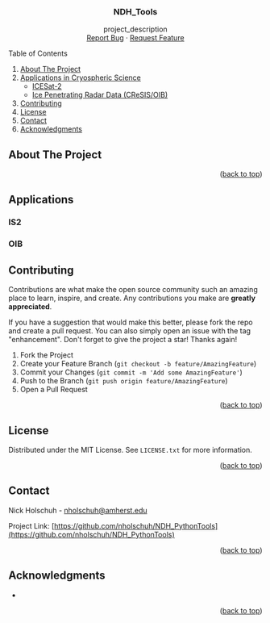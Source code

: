<div id="top"></div>
<!--
-->



<!-- PROJECT SHIELDS -->
<!--
*** I'm using markdown "reference style" links for readability.
*** Reference links are enclosed in brackets [ ] instead of parentheses ( ).
*** See the bottom of this document for the declaration of the reference variables
*** for contributors-url, forks-url, etc. This is an optional, concise syntax you may use.
*** https://www.markdownguide.org/basic-syntax/#reference-style-links

[![Contributors][contributors-shield]][contributors-url]
[![Forks][forks-shield]][forks-url]
[![Stargazers][stars-shield]][stars-url]
[![Issues][issues-shield]][issues-url]
[![MIT License][license-shield]][license-url]
[![LinkedIn][linkedin-shield]][linkedin-url]
-->


<!-- PROJECT LOGO -->
<br />
<div align="center">

<!--
  <a href="https://github.com/github_username/repo_name">
    <img src="images/logo.png" alt="Logo" width="80" height="80">
  </a>
-->

<h3 align="center">NDH_Tools</h3>

  <p align="center">
    project_description
    <br />
    <a href="https://github.com/nholschuh/NDH_PythonTools/issues">Report Bug</a>
    ·
    <a href="https://github.com/nholschuh/NDH_PythonTools/issues">Request Feature</a>
  </p>
</div>



<!-- TABLE OF CONTENTS -->
Table of Contents
  <ol>
    <li>
      <a href="#about-the-project">About The Project</a>
    </li>
    <li>
      <a href="#applications">Applications in Cryospheric Science</a>
      <ul>
        <li><a href="#is2">ICESat-2</a></li>
        <li><a href="#oib">Ice Penetrating Radar Data (CReSIS/OIB)</a></li>
      </ul>
    </li>
    <li><a href="#contributing">Contributing</a></li>
    <li><a href="#license">License</a></li>
    <li><a href="#contact">Contact</a></li>
    <li><a href="#acknowledgments">Acknowledgments</a></li>
  </ol>




<!-- ABOUT THE PROJECT -->
## About The Project


<p align="right">(<a href="#top">back to top</a>)</p>


<!-- Applications -->
## Applications


### IS2


### OIB




<!-- CONTRIBUTING -->
## Contributing

Contributions are what make the open source community such an amazing place to learn, inspire, and create. Any contributions you make are **greatly appreciated**.

If you have a suggestion that would make this better, please fork the repo and create a pull request. You can also simply open an issue with the tag "enhancement".
Don't forget to give the project a star! Thanks again!

1. Fork the Project
2. Create your Feature Branch (`git checkout -b feature/AmazingFeature`)
3. Commit your Changes (`git commit -m 'Add some AmazingFeature'`)
4. Push to the Branch (`git push origin feature/AmazingFeature`)
5. Open a Pull Request

<p align="right">(<a href="#top">back to top</a>)</p>



<!-- LICENSE -->
## License

Distributed under the MIT License. See `LICENSE.txt` for more information.

<p align="right">(<a href="#top">back to top</a>)</p>



<!-- CONTACT -->
## Contact

Nick Holschuh - nholschuh@amherst.edu

Project Link: [https://github.com/nholschuh/NDH_PythonTools](https://github.com/nholschuh/NDH_PythonTools)

<p align="right">(<a href="#top">back to top</a>)</p>



<!-- ACKNOWLEDGMENTS -->
## Acknowledgments

* []()

<p align="right">(<a href="#top">back to top</a>)</p>


